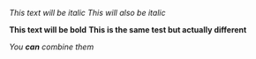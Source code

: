 *This text will be italic*
_This will also be italic_

**This text will be bold**
__This is the same test but actually different__

_You **can** combine them_

